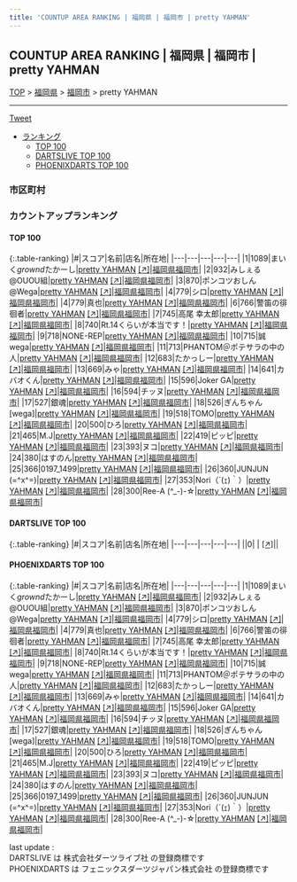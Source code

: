 ```yaml
---
title: 'COUNTUP AREA RANKING | 福岡県 | 福岡市 | pretty YAHMAN'
---
```

## COUNTUP AREA RANKING | 福岡県 | 福岡市 | pretty YAHMAN

[TOP](/darts/rank/) > [福岡県](/darts/rank/福岡県/) > [福岡市](/darts/rank/福岡県/福岡市/) > pretty YAHMAN

___

<a href="https://twitter.com/share?ref_src=twsrc%5Etfw" data-text="COUNTUP AREA RANKING | 福岡県福岡市pretty YAHMAN" class="twitter-share-button" data-hashtags="DARTSLIVE,PHOENIXDARTS,darts,ダーツ" data-show-count="false">Tweet</a>

* [ランキング](#カウントアップランキング)
    * [TOP 100](#top-100)
    * [DARTSLIVE TOP 100](#dartslive-top-100)
    * [PHOENIXDARTS TOP 100](#phoenixdarts-top-100)

### 市区町村

<ul>

</ul>

### カウントアップランキング

#### TOP 100



{:.table-ranking}
|#|スコア|名前|店名|所在地|
|---|---|---|---|---|
|1|1089|<span class="rank-name-pd">まいく$grownd$たかーし</span>|<a href="/darts/rank/shops/89437.html">pretty YAHMAN</a> <a href="https://vs.phoenixdarts.com/jp/shop/shopDetailInfo/s_89437?s_seq=89437">[↗]</a>|<a href="/darts/rank/福岡県/福岡市">福岡県福岡市</a>|
|2|932|<span class="rank-name-pd">みしぇる@OUOU組</span>|<a href="/darts/rank/shops/89437.html">pretty YAHMAN</a> <a href="https://vs.phoenixdarts.com/jp/shop/shopDetailInfo/s_89437?s_seq=89437">[↗]</a>|<a href="/darts/rank/福岡県/福岡市">福岡県福岡市</a>|
|3|870|<span class="rank-name-pd">ポンコツおしん@Wega</span>|<a href="/darts/rank/shops/89437.html">pretty YAHMAN</a> <a href="https://vs.phoenixdarts.com/jp/shop/shopDetailInfo/s_89437?s_seq=89437">[↗]</a>|<a href="/darts/rank/福岡県/福岡市">福岡県福岡市</a>|
|4|779|<span class="rank-name-pd">シロ</span>|<a href="/darts/rank/shops/89437.html">pretty YAHMAN</a> <a href="https://vs.phoenixdarts.com/jp/shop/shopDetailInfo/s_89437?s_seq=89437">[↗]</a>|<a href="/darts/rank/福岡県/福岡市">福岡県福岡市</a>|
|4|779|<span class="rank-name-pd">真也</span>|<a href="/darts/rank/shops/89437.html">pretty YAHMAN</a> <a href="https://vs.phoenixdarts.com/jp/shop/shopDetailInfo/s_89437?s_seq=89437">[↗]</a>|<a href="/darts/rank/福岡県/福岡市">福岡県福岡市</a>|
|6|766|<span class="rank-name-pd">警笛の徘徊者</span>|<a href="/darts/rank/shops/89437.html">pretty YAHMAN</a> <a href="https://vs.phoenixdarts.com/jp/shop/shopDetailInfo/s_89437?s_seq=89437">[↗]</a>|<a href="/darts/rank/福岡県/福岡市">福岡県福岡市</a>|
|7|745|<span class="rank-name-pd"><span class="pro-icon-pd"></span>高尾 幸太郎</span>|<a href="/darts/rank/shops/89437.html">pretty YAHMAN</a> <a href="https://vs.phoenixdarts.com/jp/shop/shopDetailInfo/s_89437?s_seq=89437">[↗]</a>|<a href="/darts/rank/福岡県/福岡市">福岡県福岡市</a>|
|8|740|<span class="rank-name-pd">Rt.14くらいが本当です！</span>|<a href="/darts/rank/shops/89437.html">pretty YAHMAN</a> <a href="https://vs.phoenixdarts.com/jp/shop/shopDetailInfo/s_89437?s_seq=89437">[↗]</a>|<a href="/darts/rank/福岡県/福岡市">福岡県福岡市</a>|
|9|718|<span class="rank-name-pd">NONE-REP</span>|<a href="/darts/rank/shops/89437.html">pretty YAHMAN</a> <a href="https://vs.phoenixdarts.com/jp/shop/shopDetailInfo/s_89437?s_seq=89437">[↗]</a>|<a href="/darts/rank/福岡県/福岡市">福岡県福岡市</a>|
|10|715|<span class="rank-name-pd">誠　wega</span>|<a href="/darts/rank/shops/89437.html">pretty YAHMAN</a> <a href="https://vs.phoenixdarts.com/jp/shop/shopDetailInfo/s_89437?s_seq=89437">[↗]</a>|<a href="/darts/rank/福岡県/福岡市">福岡県福岡市</a>|
|11|713|<span class="rank-name-pd">PHANTOM＠ポテサラの中の人</span>|<a href="/darts/rank/shops/89437.html">pretty YAHMAN</a> <a href="https://vs.phoenixdarts.com/jp/shop/shopDetailInfo/s_89437?s_seq=89437">[↗]</a>|<a href="/darts/rank/福岡県/福岡市">福岡県福岡市</a>|
|12|683|<span class="rank-name-pd">たかっしー</span>|<a href="/darts/rank/shops/89437.html">pretty YAHMAN</a> <a href="https://vs.phoenixdarts.com/jp/shop/shopDetailInfo/s_89437?s_seq=89437">[↗]</a>|<a href="/darts/rank/福岡県/福岡市">福岡県福岡市</a>|
|13|669|<span class="rank-name-pd">みゃ</span>|<a href="/darts/rank/shops/89437.html">pretty YAHMAN</a> <a href="https://vs.phoenixdarts.com/jp/shop/shopDetailInfo/s_89437?s_seq=89437">[↗]</a>|<a href="/darts/rank/福岡県/福岡市">福岡県福岡市</a>|
|14|641|<span class="rank-name-pd">カバオくん</span>|<a href="/darts/rank/shops/89437.html">pretty YAHMAN</a> <a href="https://vs.phoenixdarts.com/jp/shop/shopDetailInfo/s_89437?s_seq=89437">[↗]</a>|<a href="/darts/rank/福岡県/福岡市">福岡県福岡市</a>|
|15|596|<span class="rank-name-pd">Joker  GA</span>|<a href="/darts/rank/shops/89437.html">pretty YAHMAN</a> <a href="https://vs.phoenixdarts.com/jp/shop/shopDetailInfo/s_89437?s_seq=89437">[↗]</a>|<a href="/darts/rank/福岡県/福岡市">福岡県福岡市</a>|
|16|594|<span class="rank-name-pd">チッヌ</span>|<a href="/darts/rank/shops/89437.html">pretty YAHMAN</a> <a href="https://vs.phoenixdarts.com/jp/shop/shopDetailInfo/s_89437?s_seq=89437">[↗]</a>|<a href="/darts/rank/福岡県/福岡市">福岡県福岡市</a>|
|17|527|<span class="rank-name-pd">銀魂</span>|<a href="/darts/rank/shops/89437.html">pretty YAHMAN</a> <a href="https://vs.phoenixdarts.com/jp/shop/shopDetailInfo/s_89437?s_seq=89437">[↗]</a>|<a href="/darts/rank/福岡県/福岡市">福岡県福岡市</a>|
|18|526|<span class="rank-name-pd">ぎんちゃん[wega]</span>|<a href="/darts/rank/shops/89437.html">pretty YAHMAN</a> <a href="https://vs.phoenixdarts.com/jp/shop/shopDetailInfo/s_89437?s_seq=89437">[↗]</a>|<a href="/darts/rank/福岡県/福岡市">福岡県福岡市</a>|
|19|518|<span class="rank-name-pd">TOMO</span>|<a href="/darts/rank/shops/89437.html">pretty YAHMAN</a> <a href="https://vs.phoenixdarts.com/jp/shop/shopDetailInfo/s_89437?s_seq=89437">[↗]</a>|<a href="/darts/rank/福岡県/福岡市">福岡県福岡市</a>|
|20|500|<span class="rank-name-pd">ひろ</span>|<a href="/darts/rank/shops/89437.html">pretty YAHMAN</a> <a href="https://vs.phoenixdarts.com/jp/shop/shopDetailInfo/s_89437?s_seq=89437">[↗]</a>|<a href="/darts/rank/福岡県/福岡市">福岡県福岡市</a>|
|21|465|<span class="rank-name-pd">M.J</span>|<a href="/darts/rank/shops/89437.html">pretty YAHMAN</a> <a href="https://vs.phoenixdarts.com/jp/shop/shopDetailInfo/s_89437?s_seq=89437">[↗]</a>|<a href="/darts/rank/福岡県/福岡市">福岡県福岡市</a>|
|22|419|<span class="rank-name-pd">ピッピ</span>|<a href="/darts/rank/shops/89437.html">pretty YAHMAN</a> <a href="https://vs.phoenixdarts.com/jp/shop/shopDetailInfo/s_89437?s_seq=89437">[↗]</a>|<a href="/darts/rank/福岡県/福岡市">福岡県福岡市</a>|
|23|393|<span class="rank-name-pd">ヌコ</span>|<a href="/darts/rank/shops/89437.html">pretty YAHMAN</a> <a href="https://vs.phoenixdarts.com/jp/shop/shopDetailInfo/s_89437?s_seq=89437">[↗]</a>|<a href="/darts/rank/福岡県/福岡市">福岡県福岡市</a>|
|24|380|<span class="rank-name-pd">はすのん</span>|<a href="/darts/rank/shops/89437.html">pretty YAHMAN</a> <a href="https://vs.phoenixdarts.com/jp/shop/shopDetailInfo/s_89437?s_seq=89437">[↗]</a>|<a href="/darts/rank/福岡県/福岡市">福岡県福岡市</a>|
|25|366|<span class="rank-name-pd">0197_1499</span>|<a href="/darts/rank/shops/89437.html">pretty YAHMAN</a> <a href="https://vs.phoenixdarts.com/jp/shop/shopDetailInfo/s_89437?s_seq=89437">[↗]</a>|<a href="/darts/rank/福岡県/福岡市">福岡県福岡市</a>|
|26|360|<span class="rank-name-pd">JUNJUN (=^x^=)</span>|<a href="/darts/rank/shops/89437.html">pretty YAHMAN</a> <a href="https://vs.phoenixdarts.com/jp/shop/shopDetailInfo/s_89437?s_seq=89437">[↗]</a>|<a href="/darts/rank/福岡県/福岡市">福岡県福岡市</a>|
|27|353|<span class="rank-name-pd">Nori（´(ｪ)｀）</span>|<a href="/darts/rank/shops/89437.html">pretty YAHMAN</a> <a href="https://vs.phoenixdarts.com/jp/shop/shopDetailInfo/s_89437?s_seq=89437">[↗]</a>|<a href="/darts/rank/福岡県/福岡市">福岡県福岡市</a>|
|28|300|<span class="rank-name-pd">Ree-A (^_-)-☆</span>|<a href="/darts/rank/shops/89437.html">pretty YAHMAN</a> <a href="https://vs.phoenixdarts.com/jp/shop/shopDetailInfo/s_89437?s_seq=89437">[↗]</a>|<a href="/darts/rank/福岡県/福岡市">福岡県福岡市</a>|


#### DARTSLIVE TOP 100



{:.table-ranking}
|#|スコア|名前|店名|所在地|
|---|---|---|---|---|
||0|<span class="rank-name-dl"> </span>|<a href="/darts/rank/shops/.html"></a> <a href="">[↗]</a>|<a href="/darts/rank//"></a>|


#### PHOENIXDARTS TOP 100



{:.table-ranking}
|#|スコア|名前|店名|所在地|
|---|---|---|---|---|
|1|1089|<span class="rank-name-pd">まいく$grownd$たかーし</span>|<a href="/darts/rank/shops/89437.html">pretty YAHMAN</a> <a href="https://vs.phoenixdarts.com/jp/shop/shopDetailInfo/s_89437?s_seq=89437">[↗]</a>|<a href="/darts/rank/福岡県/福岡市">福岡県福岡市</a>|
|2|932|<span class="rank-name-pd">みしぇる@OUOU組</span>|<a href="/darts/rank/shops/89437.html">pretty YAHMAN</a> <a href="https://vs.phoenixdarts.com/jp/shop/shopDetailInfo/s_89437?s_seq=89437">[↗]</a>|<a href="/darts/rank/福岡県/福岡市">福岡県福岡市</a>|
|3|870|<span class="rank-name-pd">ポンコツおしん@Wega</span>|<a href="/darts/rank/shops/89437.html">pretty YAHMAN</a> <a href="https://vs.phoenixdarts.com/jp/shop/shopDetailInfo/s_89437?s_seq=89437">[↗]</a>|<a href="/darts/rank/福岡県/福岡市">福岡県福岡市</a>|
|4|779|<span class="rank-name-pd">シロ</span>|<a href="/darts/rank/shops/89437.html">pretty YAHMAN</a> <a href="https://vs.phoenixdarts.com/jp/shop/shopDetailInfo/s_89437?s_seq=89437">[↗]</a>|<a href="/darts/rank/福岡県/福岡市">福岡県福岡市</a>|
|4|779|<span class="rank-name-pd">真也</span>|<a href="/darts/rank/shops/89437.html">pretty YAHMAN</a> <a href="https://vs.phoenixdarts.com/jp/shop/shopDetailInfo/s_89437?s_seq=89437">[↗]</a>|<a href="/darts/rank/福岡県/福岡市">福岡県福岡市</a>|
|6|766|<span class="rank-name-pd">警笛の徘徊者</span>|<a href="/darts/rank/shops/89437.html">pretty YAHMAN</a> <a href="https://vs.phoenixdarts.com/jp/shop/shopDetailInfo/s_89437?s_seq=89437">[↗]</a>|<a href="/darts/rank/福岡県/福岡市">福岡県福岡市</a>|
|7|745|<span class="rank-name-pd"><span class="pro-icon-pd"></span>高尾 幸太郎</span>|<a href="/darts/rank/shops/89437.html">pretty YAHMAN</a> <a href="https://vs.phoenixdarts.com/jp/shop/shopDetailInfo/s_89437?s_seq=89437">[↗]</a>|<a href="/darts/rank/福岡県/福岡市">福岡県福岡市</a>|
|8|740|<span class="rank-name-pd">Rt.14くらいが本当です！</span>|<a href="/darts/rank/shops/89437.html">pretty YAHMAN</a> <a href="https://vs.phoenixdarts.com/jp/shop/shopDetailInfo/s_89437?s_seq=89437">[↗]</a>|<a href="/darts/rank/福岡県/福岡市">福岡県福岡市</a>|
|9|718|<span class="rank-name-pd">NONE-REP</span>|<a href="/darts/rank/shops/89437.html">pretty YAHMAN</a> <a href="https://vs.phoenixdarts.com/jp/shop/shopDetailInfo/s_89437?s_seq=89437">[↗]</a>|<a href="/darts/rank/福岡県/福岡市">福岡県福岡市</a>|
|10|715|<span class="rank-name-pd">誠　wega</span>|<a href="/darts/rank/shops/89437.html">pretty YAHMAN</a> <a href="https://vs.phoenixdarts.com/jp/shop/shopDetailInfo/s_89437?s_seq=89437">[↗]</a>|<a href="/darts/rank/福岡県/福岡市">福岡県福岡市</a>|
|11|713|<span class="rank-name-pd">PHANTOM＠ポテサラの中の人</span>|<a href="/darts/rank/shops/89437.html">pretty YAHMAN</a> <a href="https://vs.phoenixdarts.com/jp/shop/shopDetailInfo/s_89437?s_seq=89437">[↗]</a>|<a href="/darts/rank/福岡県/福岡市">福岡県福岡市</a>|
|12|683|<span class="rank-name-pd">たかっしー</span>|<a href="/darts/rank/shops/89437.html">pretty YAHMAN</a> <a href="https://vs.phoenixdarts.com/jp/shop/shopDetailInfo/s_89437?s_seq=89437">[↗]</a>|<a href="/darts/rank/福岡県/福岡市">福岡県福岡市</a>|
|13|669|<span class="rank-name-pd">みゃ</span>|<a href="/darts/rank/shops/89437.html">pretty YAHMAN</a> <a href="https://vs.phoenixdarts.com/jp/shop/shopDetailInfo/s_89437?s_seq=89437">[↗]</a>|<a href="/darts/rank/福岡県/福岡市">福岡県福岡市</a>|
|14|641|<span class="rank-name-pd">カバオくん</span>|<a href="/darts/rank/shops/89437.html">pretty YAHMAN</a> <a href="https://vs.phoenixdarts.com/jp/shop/shopDetailInfo/s_89437?s_seq=89437">[↗]</a>|<a href="/darts/rank/福岡県/福岡市">福岡県福岡市</a>|
|15|596|<span class="rank-name-pd">Joker  GA</span>|<a href="/darts/rank/shops/89437.html">pretty YAHMAN</a> <a href="https://vs.phoenixdarts.com/jp/shop/shopDetailInfo/s_89437?s_seq=89437">[↗]</a>|<a href="/darts/rank/福岡県/福岡市">福岡県福岡市</a>|
|16|594|<span class="rank-name-pd">チッヌ</span>|<a href="/darts/rank/shops/89437.html">pretty YAHMAN</a> <a href="https://vs.phoenixdarts.com/jp/shop/shopDetailInfo/s_89437?s_seq=89437">[↗]</a>|<a href="/darts/rank/福岡県/福岡市">福岡県福岡市</a>|
|17|527|<span class="rank-name-pd">銀魂</span>|<a href="/darts/rank/shops/89437.html">pretty YAHMAN</a> <a href="https://vs.phoenixdarts.com/jp/shop/shopDetailInfo/s_89437?s_seq=89437">[↗]</a>|<a href="/darts/rank/福岡県/福岡市">福岡県福岡市</a>|
|18|526|<span class="rank-name-pd">ぎんちゃん[wega]</span>|<a href="/darts/rank/shops/89437.html">pretty YAHMAN</a> <a href="https://vs.phoenixdarts.com/jp/shop/shopDetailInfo/s_89437?s_seq=89437">[↗]</a>|<a href="/darts/rank/福岡県/福岡市">福岡県福岡市</a>|
|19|518|<span class="rank-name-pd">TOMO</span>|<a href="/darts/rank/shops/89437.html">pretty YAHMAN</a> <a href="https://vs.phoenixdarts.com/jp/shop/shopDetailInfo/s_89437?s_seq=89437">[↗]</a>|<a href="/darts/rank/福岡県/福岡市">福岡県福岡市</a>|
|20|500|<span class="rank-name-pd">ひろ</span>|<a href="/darts/rank/shops/89437.html">pretty YAHMAN</a> <a href="https://vs.phoenixdarts.com/jp/shop/shopDetailInfo/s_89437?s_seq=89437">[↗]</a>|<a href="/darts/rank/福岡県/福岡市">福岡県福岡市</a>|
|21|465|<span class="rank-name-pd">M.J</span>|<a href="/darts/rank/shops/89437.html">pretty YAHMAN</a> <a href="https://vs.phoenixdarts.com/jp/shop/shopDetailInfo/s_89437?s_seq=89437">[↗]</a>|<a href="/darts/rank/福岡県/福岡市">福岡県福岡市</a>|
|22|419|<span class="rank-name-pd">ピッピ</span>|<a href="/darts/rank/shops/89437.html">pretty YAHMAN</a> <a href="https://vs.phoenixdarts.com/jp/shop/shopDetailInfo/s_89437?s_seq=89437">[↗]</a>|<a href="/darts/rank/福岡県/福岡市">福岡県福岡市</a>|
|23|393|<span class="rank-name-pd">ヌコ</span>|<a href="/darts/rank/shops/89437.html">pretty YAHMAN</a> <a href="https://vs.phoenixdarts.com/jp/shop/shopDetailInfo/s_89437?s_seq=89437">[↗]</a>|<a href="/darts/rank/福岡県/福岡市">福岡県福岡市</a>|
|24|380|<span class="rank-name-pd">はすのん</span>|<a href="/darts/rank/shops/89437.html">pretty YAHMAN</a> <a href="https://vs.phoenixdarts.com/jp/shop/shopDetailInfo/s_89437?s_seq=89437">[↗]</a>|<a href="/darts/rank/福岡県/福岡市">福岡県福岡市</a>|
|25|366|<span class="rank-name-pd">0197_1499</span>|<a href="/darts/rank/shops/89437.html">pretty YAHMAN</a> <a href="https://vs.phoenixdarts.com/jp/shop/shopDetailInfo/s_89437?s_seq=89437">[↗]</a>|<a href="/darts/rank/福岡県/福岡市">福岡県福岡市</a>|
|26|360|<span class="rank-name-pd">JUNJUN (=^x^=)</span>|<a href="/darts/rank/shops/89437.html">pretty YAHMAN</a> <a href="https://vs.phoenixdarts.com/jp/shop/shopDetailInfo/s_89437?s_seq=89437">[↗]</a>|<a href="/darts/rank/福岡県/福岡市">福岡県福岡市</a>|
|27|353|<span class="rank-name-pd">Nori（´(ｪ)｀）</span>|<a href="/darts/rank/shops/89437.html">pretty YAHMAN</a> <a href="https://vs.phoenixdarts.com/jp/shop/shopDetailInfo/s_89437?s_seq=89437">[↗]</a>|<a href="/darts/rank/福岡県/福岡市">福岡県福岡市</a>|
|28|300|<span class="rank-name-pd">Ree-A (^_-)-☆</span>|<a href="/darts/rank/shops/89437.html">pretty YAHMAN</a> <a href="https://vs.phoenixdarts.com/jp/shop/shopDetailInfo/s_89437?s_seq=89437">[↗]</a>|<a href="/darts/rank/福岡県/福岡市">福岡県福岡市</a>|


<div class="footer border-top border-gray-light mt-5 pt-3 text-right text-gray">
    last update : <span style="font-weight: italic" id="foot_last_modified"></span><br />
    DARTSLIVE は 株式会社ダーツライブ社 の登録商標です<br />
    PHOENIXDARTS は フェニックスダーツジャパン株式会社 の登録商標です<br />
</div>

<script src="https://cdnjs.cloudflare.com/ajax/libs/jquery.tablesorter/2.31.3/js/jquery.tablesorter.min.js" integrity="sha512-qzgd5cYSZcosqpzpn7zF2ZId8f/8CHmFKZ8j7mU4OUXTNRd5g+ZHBPsgKEwoqxCtdQvExE5LprwwPAgoicguNg==" crossorigin="anonymous" referrerpolicy="no-referrer"></script>
<link rel="stylesheet" href="https://cdnjs.cloudflare.com/ajax/libs/jquery.tablesorter/2.31.3/css/theme.default.min.css" integrity="sha512-wghhOJkjQX0Lh3NSWvNKeZ0ZpNn+SPVXX1Qyc9OCaogADktxrBiBdKGDoqVUOyhStvMBmJQ8ZdMHiR3wuEq8+w==" crossorigin="anonymous" referrerpolicy="no-referrer" />
<script>
$(function() {
    $(".table-ranking").tablesorter({sortList:[[0, 0]]});
    $("#foot_last_modified").text(formatDate(new Date(document.lastModified), 'yyyy-MM-dd HH:mm:ss'));
});
</script>

<script async src="https://platform.twitter.com/widgets.js" charset="utf-8"></script>
